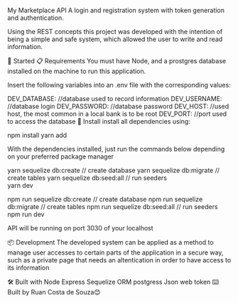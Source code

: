 My Marketplace API
A login and registration system with token generation and authentication.

Using the REST concepts this project was developed with the intention of being a simple and safe system, which allowed the user to write and read information.

🚀 Started
📋 Requirements
You must have Node, and a prostgres database installed on the machine to run this application.

Insert the following variables into an .env file with the corresponding values:

DEV_DATABASE: //database used to record information
DEV_USERNAME: //database login
DEV_PASSWORD: //database password
DEV_HOST: //used host, the most common in a local bank is to be root
DEV_PORT: //port used to access the database
🔧 Install
install all dependencies using:

npm install
yarn add

With the dependencies installed, just run the commands below depending on your preferred package manager

yarn sequelize db:create     // create database
yarn sequelize db:migrate    // create tables
yarn sequelize db:seed:all   // run seeders   
yarn dev

npm run sequelize db:create     // create database
npm run sequelize db:migrate    // create tables
npm run sequelize db:seed:all   // run seeders   
npm run dev

API will be running on port 3030 of your localhost

📦 Development
The developed system can be applied as a method to manage user accesses to certain parts of the application in a secure way, such as a private page that needs an altentication in order to have access to its information

🛠️ Built with
Node
Express
Sequelize ORM
postgress
Json web token
⌨️ Built by Ruan Costa de Souza😊